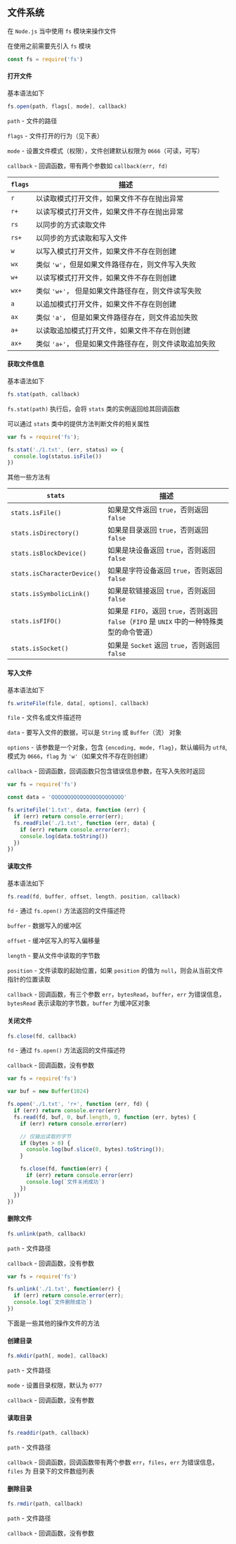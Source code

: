 ## 文件系统

在 `Node.js` 当中使用 `fs` 模块来操作文件

在使用之前需要先引入 `fs` 模块

```js
const fs = require('fs')
```

#### 打开文件

基本语法如下

```js
fs.open(path, flags[, mode], callback)
```

`path` - 文件的路径

`flags` - 文件打开的行为（见下表）

`mode` - 设置文件模式（权限），文件创建默认权限为 `0666`（可读，可写）

`callback` - 回调函数，带有两个参数如 `callback(err, fd)`


|`flags`|	描述|
|-|-|
|`r`|	以读取模式打开文件，如果文件不存在抛出异常|
|`r+`|	以读写模式打开文件，如果文件不存在抛出异常|
|`rs`|	以同步的方式读取文件|
|`rs+`|	以同步的方式读取和写入文件|
|`w`|	以写入模式打开文件，如果文件不存在则创建|
|`wx`|	类似 `'w'`，但是如果文件路径存在，则文件写入失败|
|`w+`|	以读写模式打开文件，如果文件不存在则创建|
|`wx+`|	类似 `'w+'`， 但是如果文件路径存在，则文件读写失败|
|`a`|	以追加模式打开文件，如果文件不存在则创建|
|`ax`|	类似 `'a'`， 但是如果文件路径存在，则文件追加失败|
|`a+`|	以读取追加模式打开文件，如果文件不存在则创建|
|`ax+`|	类似 `'a+'`， 但是如果文件路径存在，则文件读取追加失败|



#### 获取文件信息

基本语法如下

```js
fs.stat(path, callback)
```

`fs.stat(path)` 执行后，会将 `stats` 类的实例返回给其回调函数

可以通过 `stats` 类中的提供方法判断文件的相关属性

```js
var fs = require('fs');

fs.stat('./1.txt', (err, status) => {
  console.log(status.isFile())
})
```

其他一些方法有

|`stats`|描述|
|-|-|
|`stats.isFile()`|	如果是文件返回 `true`，否则返回 `false`|
|`stats.isDirectory()`|	如果是目录返回 `true`，否则返回 `false`|
|`stats.isBlockDevice()`|	如果是块设备返回 `true`，否则返回 `false`|
|`stats.isCharacterDevice()`|	如果是字符设备返回 `true`，否则返回 `false`|
|`stats.isSymbolicLink()`|	如果是软链接返回 `true`，否则返回 `false`|
|`stats.isFIFO()`|	如果是 `FIFO`，返回 `true`，否则返回 `false`（`FIFO` 是 `UNIX` 中的一种特殊类型的命令管道）|
|`stats.isSocket()`|	如果是 `Socket` 返回 `true`，否则返回 `false`|



#### 写入文件

基本语法如下

```js
fs.writeFile(file, data[, options], callback)
```

`file` - 文件名或文件描述符

`data` - 要写入文件的数据，可以是 `String` 或 `Buffer`（流） 对象

`options` - 该参数是一个对象，包含 `{encoding, mode, flag}`，默认编码为 `utf8`, 模式为 `0666`，`flag` 为 `'w'`（如果文件不存在则创建）

`callback` - 回调函数，回调函数只包含错误信息参数，在写入失败时返回

```js
var fs = require('fs')

const data = 'QQQQQQQQQQQQQQQQQQQQQQQ'

fs.writeFile('1.txt', data, function (err) {
  if (err) return console.error(err);
  fs.readFile('./1.txt', function (err, data) {
    if (err) return console.error(err);
    console.log(data.toString())
  })
})
```



#### 读取文件

基本语法如下

```js
fs.read(fd, buffer, offset, length, position, callback)
```

`fd` - 通过 `fs.open()` 方法返回的文件描述符

`buffer` - 数据写入的缓冲区

`offset` - 缓冲区写入的写入偏移量

`length` - 要从文件中读取的字节数

`position` - 文件读取的起始位置，如果 `position` 的值为 `null`，则会从当前文件指针的位置读取

`callback` - 回调函数，有三个参数 `err`，`bytesRead`，`buffer`，`err` 为错误信息，`bytesRead` 表示读取的字节数，`buffer` 为缓冲区对象


#### 关闭文件

```js
fs.close(fd, callback)
```

`fd` - 通过 `fs.open()` 方法返回的文件描述符

`callback` - 回调函数，没有参数

```js
var fs = require('fs')

var buf = new Buffer(1024)

fs.open('./1.txt', 'r+', function (err, fd) {
  if (err) return console.error(err)
  fs.read(fd, buf, 0, buf.length, 0, function (err, bytes) {
    if (err) return console.error(err)

    // 仅输出读取的字节
    if (bytes > 0) {
      console.log(buf.slice(0, bytes).toString());
    }

    fs.close(fd, function(err) {
      if (err) return console.error(err)
      console.log(`文件关闭成功`)
    })
  })
})
```


#### 删除文件

```js
fs.unlink(path, callback)
```

`path` - 文件路径

`callback` - 回调函数，没有参数

```js
var fs = require('fs')

fs.unlink('./1.txt', function(err) {
  if (err) return console.error(err);
  console.log(`文件删除成功`)
})
```

下面是一些其他的操作文件的方法


#### 创建目录

```js
fs.mkdir(path[, mode], callback)
```

`path` - 文件路径

`mode` - 设置目录权限，默认为 `0777`

`callback` - 回调函数，没有参数


#### 读取目录

```js
fs.readdir(path, callback)
```

`path` - 文件路径

`callback` - 回调函数，回调函数带有两个参数 `err`，`files`，`err` 为错误信息，`files` 为 目录下的文件数组列表


#### 删除目录

```js
fs.rmdir(path, callback)
```

`path` - 文件路径

`callback` - 回调函数，没有参数